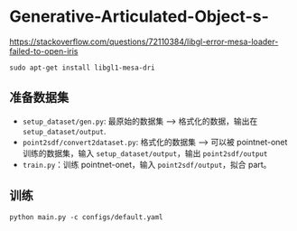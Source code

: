 # Generative-Articulated-Object-s-

https://stackoverflow.com/questions/72110384/libgl-error-mesa-loader-failed-to-open-iris
```
sudo apt-get install libgl1-mesa-dri
```

## 准备数据集
 - `setup_dataset/gen.py`: 最原始的数据集 --> 格式化的数据，输出在 `setup_dataset/output`.
 - `point2sdf/convert2dataset.py`: 格式化的数据集 --> 可以被 pointnet-onet 训练的数据集，输入 `setup_dataset/output`，输出 `point2sdf/output`
 - `train.py`：训练 pointnet-onet，输入 `point2sdf/output`，拟合 part。

## 训练
```
python main.py -c configs/default.yaml
```